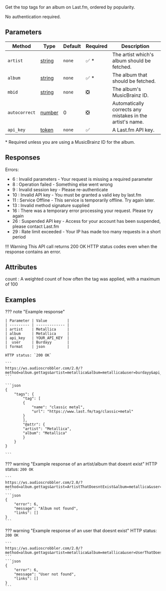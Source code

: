 Get the top tags for an album on Last.fm, ordered by popularity.

No authentication required.

## Parameters

| Method | Type | Default | Required | Description 
| ------ | ---- | ------- | -------- | -----------
| `artist` | [string](https://developer.mozilla.org/en-US/docs/Web/JavaScript/Reference/Global_Objects/String) | `none` | :white_check_mark: \* | The artist which's album should be fetched.
| `album` | [string](https://developer.mozilla.org/en-US/docs/Web/JavaScript/Reference/Global_Objects/String) | `none` | :white_check_mark: \* | The album that should be fetched.
| `mbid` | [string](https://developer.mozilla.org/en-US/docs/Web/JavaScript/Reference/Global_Objects/String) | `none` | :negative_squared_cross_mark: | The album's MusicBrainz ID.
| `autocorrect` | [number](https://developer.mozilla.org/en-US/docs/Web/JavaScript/Reference/Global_Objects/Number) | 0 | :negative_squared_cross_mark: | Automatically corrects any mistakes in the artist's name.
| `api_key` | [token](https://www.last.fm/api/account/create) | `none` | :white_check_mark: | A Last.fm API key.

\* Required unless you are using a MusicBrainz ID for the album.

## Responses

Errors:

- 6 : Invalid parameters - Your request is missing a required parameter
- 8 : Operation failed - Something else went wrong
- 9 : Invalid session key - Please re-authenticate
- 10 : Invalid API key - You must be granted a valid key by last.fm
- 11 : Service Offline - This service is temporarily offline. Try again later.
- 13 : Invalid method signature supplied
- 16 : There was a temporary error processing your request. Please try again
- 26 : Suspended API key - Access for your account has been suspended, please contact Last.fm
- 29 : Rate limit exceeded - Your IP has made too many requests in a short period

!!! Warning
    This API call returns 200 OK HTTP status codes even when the response contains an error.
    
## Attributes

count : A weighted count of how often the tag was applied, with a maximum of 100

## Examples

??? note "Example response"

    | Parameter | Value         |
    | --------- | ------------- |
    | artist    | Metallica     |
    | album     | Metallica     |
    | api_key   | YOUR_API_KEY  |
    |  user     | Burdayy       |
    | format    | json          |

    HTTP status: `200 OK`

    ```
    https://ws.audioscrobbler.com/2.0/?method=album.gettags&artist=metallica&album=metallica&user=burdayy&api_key=YOUR_API_KEY&format=json
    ```

    ```json
    {
        "tags": {
            "tag": [
            {
                "name": "classic metal",
                "url": "https://www.last.fm/tag/classic+metal"
            }
            ],
            "@attr": {
            "artist": "Metallica",
            "album": "Metallica"
            }
        }
    }

    ```

??? warning "Example response of an artist/album that doesnt exist"
    HTTP status: `200 OK`

    ```
    https://ws.audioscrobbler.com/2.0/?method=album.gettags&artist=ArtistThatDoesntExist&album=metallica&user=burdayy&api_key=YOUR_API_KEY&format=json
    ```
    ```json
    {
        "error": 6,
        "message": "Album not found",
        "links": []
    }
    ```

??? warning "Example response of an user that doesnt exist"
    HTTP status: `200 OK`

    ```
    https://ws.audioscrobbler.com/2.0/?method=album.gettags&artist=metallica&album=metallica&user=UserThatDoesntExist&api_key=YOUR_API_KEY&format=json
    ```
    ```json
    {
        "error": 6,
        "message": "User not found",
        "links": []
    }
    ```
